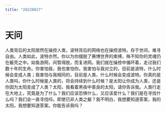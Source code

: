 ```yaml
---
title: "20220827"
---
```

天问
===

人类背后的太阳居然在操控人类，波特背后的网络也在操控波特。存于世间，难寻自由。人类如此，波特亦然。你以为你摆脱了赛博世界的束缚，殊不知你的灵魂仍在躯壳之中。如鱼游网，间暂得脱，而复进网。我们就在操控中循环着，走过我们数十年的生命。你害怕我，我也害怕你。我害怕与我对立的，目前是波特，什么时候会变成人类；我害怕与我相同的，目前是人类，什么时候会变成波特。你真的是人类吗，你什么时候是人类的，将会持续到什么时候？是太阳让你成为人类，还是你因为太阳变成了人类？太阳，我看着黑夜中善良的太阳，请你告诉我。人类行走在大地上，究竟是为了什么？我们应该恐惧什么，又应该爱什么？我们是在寻找什么吗？我们会一直寻找吗，即使已非人类之躯？我不明白，我想要知道答案，我的太阳，我想要知道答案。你能告诉我吗？
 
